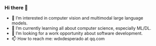 ### Hi there 👋

<!--
**kafmws/kafmws** is a ✨ _special_ ✨ repository because its `README.md` (this file) appears on your GitHub profile.

Here are some ideas to get you started:

- 🤔 I’m looking for help with scientific research.

-->

- 🔭 I’m interested in computer vision and multimodal large language models.
- 🌱 I’m currently learning all about computer science, especially ML/DL.
- 👯 I’m looking for a work opportunity about software development.
- 📫 How to reach me: wdxdesperado at qq.com

<!--
- 💬 Ask me about ...
- 😄 Pronouns: ...
- ⚡ Fun fact: ...
-->
